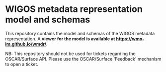 # WIGOS metadata representation model and schemas

This repository contains the model and schemas of the WIGOS metadata representation. A **viewer for the model is available at https://wmo-im.github.io/wmdr/**.

NB: This repository should not be used for tickets regarding the OSCAR/Surface API. Please use the OSCAR/Surface 'Feedback' mechanism to open a ticket.

